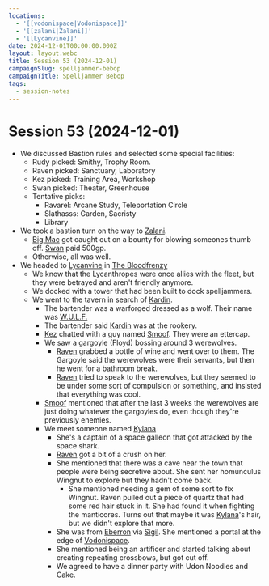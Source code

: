 ```yaml
---
locations:
  - '[[vodonispace|Vodonispace]]'
  - '[[zalani|Zalani]]'
  - '[[Lycanvine]]'
date: 2024-12-01T00:00:00.000Z
layout: layout.webc
title: Session 53 (2024-12-01)
campaignSlug: spelljammer-bebop
campaignTitle: Spelljammer Bebop
tags:
  - session-notes
---
```

# Session 53 (2024-12-01)

- We discussed Bastion rules and selected some special facilities:
	- Rudy picked: Smithy, Trophy Room.
	- Raven picked: Sanctuary, Laboratory
	- Kez picked: Training Area, Workshop
	- Swan picked: Theater, Greenhouse
	- Tentative picks:
		- Ravarel: Arcane Study, Teleportation Circle
		- Slathasss: Garden, Sacristy
		- Library
- We took a bastion turn on the way to [Zalani](zalani.md).
	- [Big Mac](big-mac.md) got caught out on a bounty for blowing someones thumb off. [Swan](swan.md) paid 500gp.
	- Otherwise, all was well.
- We headed to [Lycanvine](lycanvine.md) in [The Bloodfrenzy](sj-bloodfrenzy.md)
	- We know that the Lycanthropes were once allies with the fleet, but they were betrayed and aren't friendly anymore.
	- We docked with a tower that had been built to dock spelljammers.
	- We went to the tavern in search of [Kardin](kardin.md).
		- The bartender was a warforged dressed as a wolf. Their name was [W.U.L.F.](wulf.md)
		- The bartender said [Kardin](kardin.md) was at the rookery.
		- [Kez](kez-bardaux.md) chatted with a guy named [Smoof](smoof.md). They were an ettercap.
		- We saw a gargoyle (Floyd) bossing around 3 werewolves.
			- [Raven](raven.md) grabbed a bottle of wine and went over to them. The Gargoyle said the werewolves were their servants, but then he went for a bathroom break.
			- [Raven](raven.md) tried to speak to the werewolves, but they seemed to be under some sort of compulsion or something, and insisted that everything was cool.
		- [Smoof](smoof.md) mentioned that after the last 3 weeks the werewolves are just doing whatever the gargoyles do, even though they're previously enemies.
		- We meet someone named [Kylana](kylana.md)
			- She's a captain of a space galleon that got attacked by the space shark.
			- [Raven](raven.md) got a bit of a crush on her.
			- She mentioned that there was a cave near the town that people were being secretive about. She sent her homunculus Wingnut to explore but they hadn't come back.
				- She mentioned needing a gem of some sort to fix Wingnut. Raven pulled out a piece of quartz that had some red hair stuck in it. She had found it when fighting the manticores. Turns out that maybe it was [Kylana](kylana.md)'s hair, but we didn't explore that more.
			- She was from [Eberron](eberron.md) via [Sigil](sigil.md). She mentioned a portal at the edge of [Vodonispace](vodonispace.md).
			- She mentioned being an artificer and started talking about creating repeating crossbows, but got cut off.
			- We agreed to have a dinner party with Udon Noodles and Cake.
